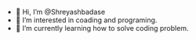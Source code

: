 - 👋 Hi, I’m @Shreyashbadase
- 👀 I’m interested in coading and programing. 
- 🌱 I’m currently learning how to solve coding problem. 



<!---
Shreyashbadase/Shreyashbadase is a ✨ special ✨ repository because its `README.md` (this file) appears on your GitHub profile.
You can click the Preview link to take a look at your changes.
--->
